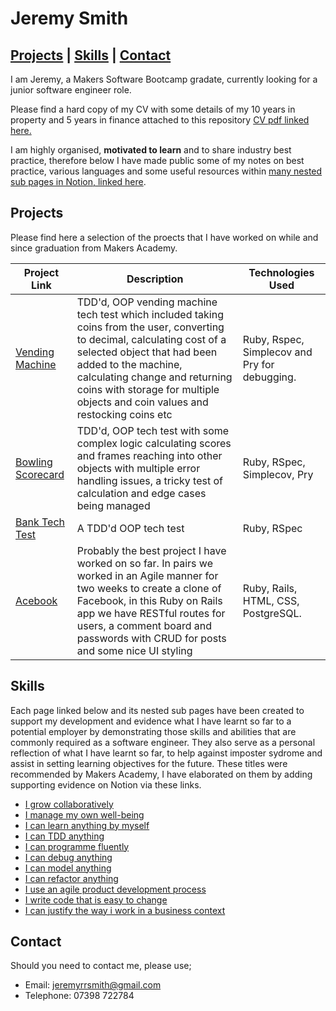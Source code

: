 # Jeremy Smith

## [Projects](#projects) | [Skills](#skills) | [Contact](#contact)

I am Jeremy, a Makers Software Bootcamp gradate, currently looking for a junior software engineer role.

Please find a hard copy of my CV with some details of my 10 years in property and 5 years in finance attached to this
repository [CV pdf linked here.](https://github.com/JRRS1982/CV/blob/master/JeremySmithResume.pdf)

I am highly organised, **motivated to learn** and to share industry best practice, therefore below I have made public some
of my notes on best practice, various languages and some useful resources within [many nested sub pages in Notion, linked here](https://www.notion.so/Best-Practice-Language-notes-3a8dfb1bec6c49f0987d5dd5a544c18b).

## <a name="projects">Projects</a>

Please find here a selection of the proects that I have worked on while and since graduation from Makers Academy.

 Project Link | Description | Technologies Used
--- | --- | ---
[Vending Machine](https://github.com/JRRS1982/vending_machine)| TDD'd, OOP vending machine tech test which included taking coins from the user, converting to decimal, calculating cost of a selected object that had been added to the machine, calculating change and returning coins with storage for multiple objects and coin values and restocking coins etc | Ruby, Rspec, Simplecov and Pry for debugging.
[Bowling Scorecard](https://github.com/JRRS1982/bowling_scorecard_v2)| TDD'd, OOP tech test with some complex logic calculating scores and frames reaching into other objects with multiple error handling issues, a tricky test of calculation and edge cases being managed | Ruby, RSpec, Simplecov, Pry
[Bank Tech Test](https://github.com/JRRS1982/Bank_Tech_Test)| A TDD'd OOP tech test | Ruby, RSpec
[Acebook](https://github.com/JRRS1982/acebook-business-logic)| Probably the best project I have worked on so far. In pairs we worked in an Agile manner for two weeks to create a clone of Facebook, in this Ruby on Rails app we have RESTful routes for users, a comment board and passwords with CRUD for posts and some nice UI styling | Ruby, Rails, HTML, CSS, PostgreSQL.

## <a name="skills">Skills</a>

Each page linked below and its nested sub pages have been created to support my development and evidence what I have
learnt so far to a potential employer by demonstrating those skills and abilities that are commonly required as a
software engineer. They also serve as a personal reflection of what I have learnt so far, to help against imposter
sydrome and assist in setting learning objectives for the future. These titles were recommended by Makers Academy, I
have elaborated on them by adding supporting evidence on Notion via these links.

* [I grow collaboratively](https://www.notion.so/I-grow-collaboratively-debb2566c6b84551aea2b97c316ed379)
* [I manage my own well-being](https://www.notion.so/I-manage-my-own-well-being-5452d72c0db844e8984c76c9fbd0b6e1)
* [I can learn anything by myself](https://www.notion.so/I-can-learn-anything-by-myself-ce6d5551ac8347c4b6c48e2583ceef97)
* [I can TDD anything](https://www.notion.so/I-can-TDD-anything-7ae45cf1346942e39fcb23c380ef65ef)
* [I can programme fluently](https://www.notion.so/I-can-programme-fluently-823ad4e81cbb40c08ce64af61133f77a)
* [I can debug anything](https://www.notion.so/I-can-debug-anything-df2f2fa41b2e4605b00d01d6816dce63)
* [I can model anything](https://www.notion.so/I-can-model-anything-cd0146a2c4c4451dad3edfb133a66f9f)
* [I can refactor anything](https://www.notion.so/I-can-refactor-anything-9c330f4aacc0413b86db3d35f384a9a9)
* [I use an agile product development process](https://www.notion.so/I-use-an-agile-product-development-process-00037d4ce53e4614a8657602aad1050f)
* [I write code that is easy to change](https://www.notion.so/I-write-code-that-is-easy-to-change-09561ea9738f4fd78b4717a88b60d52d)
* [I can justify the way i work in a business context](https://www.notion.so/I-can-justify-the-way-I-work-in-a-business-context-900e272133734b899a5bf730cca47fbb)

## <a name="contact">Contact</a>

Should you need to contact me, please use;

- Email: jeremyrrsmith@gmail.com
- Telephone: 07398 722784
